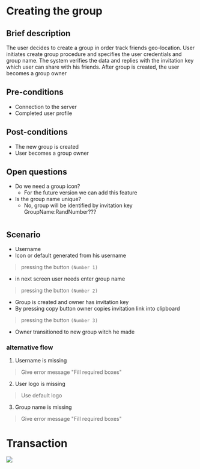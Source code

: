 # Creating the group

## Brief description
The user decides to create a group in order track friends geo-location. User initiates create group procedure and specifies the user credentials and group name. The system verifies the data and replies with the invitation key which user can share with his friends. After group is created, the user becomes a group owner

## Pre-conditions
- Connection to the server
- Completed user profile

## Post-conditions
- The new group is created
- User becomes a group owner

## Open questions
+ Do we need a group icon?
    + For the future version we can add this feature
+ Is the group name unique?
    + No, group will be identified by invitation key GroupName:RandNumber???
    

# 
## Scenario
- Username
- Icon or default generated from his username

>pressing the button `(Number 1)`

- in next screen user needs enter group name

>pressing the button `(Number 2)`

- Group is created and owner has invitation key
- By pressing copy button owner copies invitation link into clipboard

>pressing the button `(Number 3)`

- Owner transitioned to new group witch he made

### alternative flow

1. Username is missing
> Give error message "Fill required boxes"

2. User logo is missing
>Use default logo

3. Group name is missing
> Give error message "Fill required boxes"

# Transaction
![](https://i.imgur.com/WxSccR7.png)